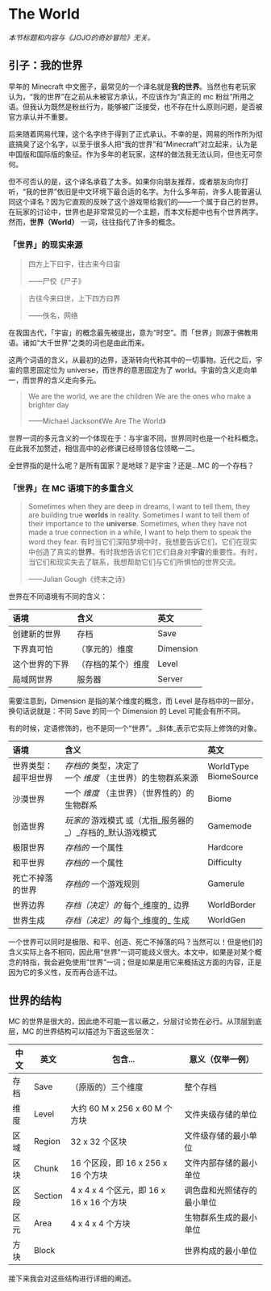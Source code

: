 # The World

_本节标题和内容与《JOJO的奇妙冒险》无关。_

## 引子：我的世界

早年的 Minecraft 中文圈子，最常见的一个译名就是**我的世界**。当然也有老玩家认为，“我的世界”在之前从未被官方承认，不应该作为“真正的 mc 粉丝”所用之语。但我认为既然是粉丝行为，能够被广泛接受，也不存在什么原则问题，是否被官方承认并不重要。

后来随着网易代理，这个名字终于得到了正式承认。不幸的是，网易的所作所为彻底搞臭了这个名字，以至于很多人把“我的世界”和“Minecraft”对立起来，认为是中国版和国际版的象征。作为多年的老玩家，这样的做法我无法认同，但也无可奈何。

但不可否认的是，这个译名承载了太多。如果你向朋友推荐，或者朋友向你打听，“我的世界”依旧是中文环境下最合适的名字。为什么多年前，许多人能普遍认同这个译名？因为它直观的反映了这个游戏带给我们的——一个属于自己的世界。在玩家的讨论中，世界也是非常常见的一个主题，而本文标题中也有个世界两字。然而，**世界（World）** 一词，往往指代了许多的概念。

### 「世界」的现实来源

> 四方上下曰宇，往古来今曰宙
>
> ——尸佼《尸子》

> 古往今来曰世，上下四方曰界
>
> ——佚名，网络

在我国古代，「宇宙」的概念最先被提出，意为“时空”。而「世界」则源于佛教用语。诸如“大千世界”之类的词也是由此而来。

这两个词语的含义，从最初的边界，逐渐转向代称其中的一切事物。近代之后，宇宙的意思固定位为 universe，而世界的意思固定为了 world。宇宙的含义走向单一，而世界的含义走向多元。

> We are the world, we are the children We are the ones who make a brighter day
>
> ——Michael Jackson《We Are The World》

世界一词的多元含义的一个体现在于：与宇宙不同，世界同时也是一个社科概念。在此我不加赘述，相信高中的必修课已经带领各位领略一二。

全世界指的是什么呢？是所有国家？是地球？是宇宙？还是...MC 的一个存档？

### 「世界」在 MC 语境下的多重含义

> Sometimes when they are deep in dreams, I want to tell them, they are building true **worlds** in reality. Sometimes I want to tell them of their importance to the **universe**. Sometimes, when they have not made a true connection in a while, I want to help them to speak the word they fear. 有时当它们深陷梦境中时，我想要告诉它们，它们在现实中创造了真实的**世界**。有时我想告诉它们它们自身对**宇宙**的重要性。有时，当它们和现实失去了联系，我想帮助它们与它们所惧怕的世界交流。
>
> ——Julian Gough《终末之诗》

世界在不同语境有不同的含义：

| 语境           | 含义               | 英文      |
| :------------- | :----------------- | :-------- |
| 创建新的世界   | 存档               | Save      |
| 下界真可怕     | （享元的）维度     | Dimension |
| 这个世界的下界 | （存档的某个）维度 | Level     |
| 局域网世界     | 服务器             | Server    |

需要注意到，Dimension 是指的某个维度的概念，而 Level 是存档中的一部分，换句话说就是：不同 Save 的同一个 Dimension 的 Level 可能会有所不同。

有的时候，定语修饰的，也不是同一个“世界”。_斜体_表示它实际上修饰的对象。

| 语境                      | 含义                                                         | 英文                     |
| :------------------------ | :----------------------------------------------------------- | :----------------------- |
| 世界类型：<br> 超平坦世界 | _存档的_ 类型，决定了<br> 一个 _维度_ （主世界）的生物群系来源 | WorldType<br>BiomeSource |
| 沙漠世界                  | 一个 _维度_ （主世界）（世界性的）的生物群系                 | Biome                    |
| 创造世界                  | _玩家的_ 游戏模式 或（尤指_服务器的_）_存档的_默认游戏模式   | Gamemode                 |
| 极限世界                  | _存档的_ 一个属性                                            | Hardcore                 |
| 和平世界                  | _存档的_ 一个属性                                            | Difficulty               |
| 死亡不掉落的世界          | _存档的_ 一个游戏规则                                        | Gamerule                 |
| 世界边界                  | _存档（决定）的_ 每个_维度的_ 边界                           | WorldBorder              |
| 世界生成                  | _存档（决定）的_ 每个_维度的_ 生成                           | WorldGen                 |

一个世界可以同时是极限、和平、创造、死亡不掉落的吗？当然可以！但是他们的含义实际上各不相同，因此用“世界”一词可能歧义很大。本文中，如果是对某个概念的特指，我会避免使用“世界”一词；但是如果是用它来概括这方面的内容，正是因为它的多义性，反而再合适不过。

## 世界的结构

MC 的世界是很大的，因此绝不可能一言以蔽之，分层讨论势在必行。从顶层到底层，MC 的世界结构可以描述为下面这些层次：


|中文|英文|包含...|意义（仅举一例）|
|-|-|-|-|
|存档|Save|（原版的）三个维度|整个存档|
|维度|Level|大约 60 M x 256 x 60 M 个方块|文件夹级存储的单位|
|区域|Region|32 x 32 个区块|文件级存储的最小单位|
|区块|Chunk|16 个区段，即 16 x 256 x 16 个方块| 文件内部存储的最小单位     |
|区段|Section|4 x 4 x 4 个区元，即 16 x 16 x 16 个方块|调色盘和光照储存的最小单位|
|区元|Area|4 x 4 x 4 个方块|生物群系生成的最小单位|
|方块|Block||世界构成的最小单位|

接下来我会对这些结构进行详细的阐述。

